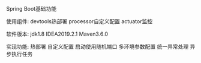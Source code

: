 Spring Boot基础功能

使用组件:
devtools热部署
processor自定义配置
actuator监控

软件版本:
jdk1.8
IDEA2019.2.1
Maven3.6.0

实现功能:
热部署
自定义配置
启动使用随机端口
多环境参数配置
统一异常处理
异步执行任务